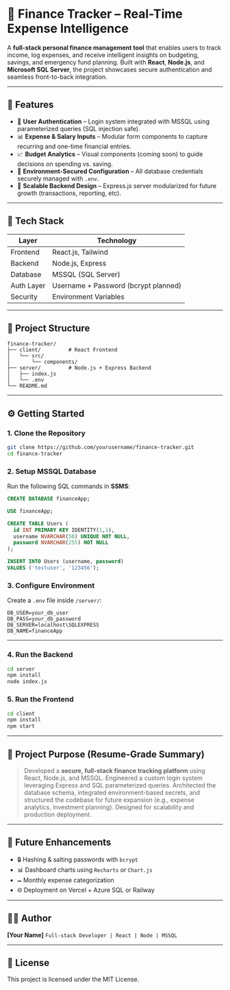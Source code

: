 # 💸 Finance Tracker – Real-Time Expense Intelligence

A **full-stack personal finance management tool** that enables users to track income, log expenses, and receive intelligent insights on budgeting, savings, and emergency fund planning. Built with **React**, **Node.js**, and **Microsoft SQL Server**, the project showcases secure authentication and seamless front-to-back integration.

---

## 🚀 Features

* 🔐 **User Authentication** – Login system integrated with MSSQL using parameterized queries (SQL injection safe).
* 📊 **Expense & Salary Inputs** – Modular form components to capture recurring and one-time financial entries.
* 📈 **Budget Analytics** – Visual components (coming soon) to guide decisions on spending vs. saving.
* 📁 **Environment-Secured Configuration** – All database credentials securely managed with `.env`.
* 🧐 **Scalable Backend Design** – Express.js server modularized for future growth (transactions, reporting, etc).

---

## 🧱 Tech Stack

| Layer      | Technology                           |
| ---------- | ------------------------------------ |
| Frontend   | React.js, Tailwind                   |
| Backend    | Node.js, Express                     |
| Database   | MSSQL (SQL Server)                   |
| Auth Layer | Username + Password (bcrypt planned) |
| Security   | Environment Variables                |

---

## 📁 Project Structure

```
finance-tracker/
├── client/         # React Frontend
│   └── src/
│       └── components/
├── server/         # Node.js + Express Backend
│   ├── index.js
│   └── .env
└── README.md
```

---

## ⚙️ Getting Started

### 1. Clone the Repository

```bash
git clone https://github.com/yourusername/finance-tracker.git
cd finance-tracker
```

### 2. Setup MSSQL Database

Run the following SQL commands in **SSMS**:

```sql
CREATE DATABASE financeApp;

USE financeApp;

CREATE TABLE Users (
  id INT PRIMARY KEY IDENTITY(1,1),
  username NVARCHAR(50) UNIQUE NOT NULL,
  password NVARCHAR(255) NOT NULL
);

INSERT INTO Users (username, password)
VALUES ('testuser', '123456');
```

### 3. Configure Environment

Create a `.env` file inside `/server/`:

```
DB_USER=your_db_user
DB_PASS=your_db_password
DB_SERVER=localhost\SQLEXPRESS
DB_NAME=financeApp
```

---

### 4. Run the Backend

```bash
cd server
npm install
node index.js
```

### 5. Run the Frontend

```bash
cd client
npm install
npm start
```

---

## 🧠 Project Purpose (Resume-Grade Summary)

> Developed a **secure, full-stack finance tracking platform** using React, Node.js, and MSSQL. Engineered a custom login system leveraging Express and SQL parameterized queries. Architected the database schema, integrated environment-based secrets, and structured the codebase for future expansion (e.g., expense analytics, investment planning). Designed for scalability and production deployment.

---

## 📌 Future Enhancements

* 🔒 Hashing & salting passwords with `bcrypt`
* 📊 Dashboard charts using `Recharts` or `Chart.js`
* 🗕️ Monthly expense categorization
* 🌐 Deployment on Vercel + Azure SQL or Railway

---

## 👨‍💼 Author

**\[Your Name]**
`Full-stack Developer | React | Node | MSSQL`

---

## 📃 License

This project is licensed under the MIT License.
